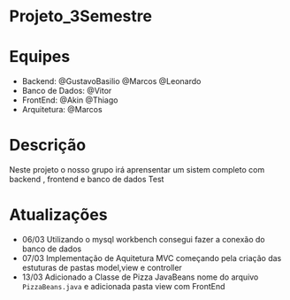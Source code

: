
# Projeto_3Semestre


# Equipes
* Backend: @GustavoBasilio @Marcos @Leonardo
* Banco de Dados: @Vitor
* FrontEnd: @Akin @Thiago
* Arquitetura: @Marcos

# Descrição
Neste projeto o nosso grupo irá aprensentar um sistem completo com backend , frontend e banco de dados Test

# Atualizações

* 06/03 Utilizando o mysql workbench consegui fazer a conexão do banco de dados
* 07/03 Implementação de Aquitetura MVC começando pela criação das estuturas de pastas model,view e controller
* 13/03 Adicionado a Classe de Pizza JavaBeans nome do arquivo `PizzaBeans.java` e adicionada pasta view com FrontEnd